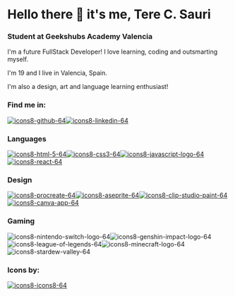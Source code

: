 # Hello there 👋 it's me, Tere C. Sauri

### Student at Geekshubs Academy Valencia

I'm a future FullStack Developer! I love learning, coding and outsmarting myself.

I'm 19 and I live in Valencia, Spain.

I'm also a design, art and language learning enthusiast!

### Find me in:

[![icons8-github-64](https://user-images.githubusercontent.com/95984367/150640292-42b6ec1e-46cb-4548-801b-78384ccc6309.png)](https://github.com/astrakore)[![icons8-linkedin-64](https://user-images.githubusercontent.com/95984367/150640295-0244e640-abe3-4504-ad6b-3d2942ab56c0.png)](https://www.linkedin.com/in/teresa-carrasco-sauri-a91750204/)

### Languages
 
[![icons8-html-5-64](https://user-images.githubusercontent.com/95984367/150639882-34f19a60-ee29-4604-87b8-d90bd4fe5b70.png)](https://developer.mozilla.org/en-US/docs/Glossary/HTML5)[![icons8-css3-64](https://user-images.githubusercontent.com/95984367/150639918-b6fb5eba-bbae-4563-b71b-dcff2092e633.png)](https://developer.mozilla.org/en-US/docs/Web/CSS)[![icons8-javascript-logo-64](https://user-images.githubusercontent.com/95984367/150639929-f1ffa9b2-61cd-4508-9e20-f0ac94f0c86e.png)](https://developer.mozilla.org/en-US/docs/Web/JavaScript)[![icons8-react-64](https://user-images.githubusercontent.com/95984367/150640075-26959881-95e3-4f15-b28b-929d93dfca23.png)](https://es.reactjs.org/)

### Design

[![icons8-procreate-64](https://user-images.githubusercontent.com/95984367/150639971-7d4aa861-60ff-44e9-a816-f30a2c37a3aa.png)](https://procreate.art/)[![icons8-aseprite-64](https://user-images.githubusercontent.com/95984367/150639980-37fe74bc-5fa6-4cbc-921a-11f0db0eb934.png)](https://www.aseprite.org/)[![icons8-clip-studio-paint-64](https://user-images.githubusercontent.com/95984367/150640005-587e7208-b49b-4a20-9154-7a7b3c69531f.png)](https://www.clipstudio.net/es/)[![icons8-canva-app-64](https://user-images.githubusercontent.com/95984367/150640310-7a938bc0-4a06-47b8-a20d-855de8749ee3.png)](https://www.canva.com/)

### Gaming

![icons8-nintendo-switch-logo-64](https://user-images.githubusercontent.com/95984367/150640024-0ce8dc52-652c-419d-85c9-51cc6d53bb29.png)![icons8-genshin-impact-logo-64](https://user-images.githubusercontent.com/95984367/150640034-f3fc603d-3d7a-4ced-8953-982b6a31a35c.png)![icons8-league-of-legends-64](https://user-images.githubusercontent.com/95984367/150640040-9533ef09-0cb0-4884-a6d9-5546e879ad96.png)![icons8-minecraft-logo-64](https://user-images.githubusercontent.com/95984367/150640041-06ed6c54-1377-4fbe-a65d-7f696988fc91.png)![icons8-stardew-valley-64](https://user-images.githubusercontent.com/95984367/150640048-54d15f88-8144-4622-993f-89b90ba479fa.png)

### Icons by:

[![icons8-icons8-64](https://user-images.githubusercontent.com/95984367/150639947-d5752f13-fa86-429b-86f4-766051bb27f5.png)](https://icons8.com/)

<!--
**astrakore/astrakore** is a ✨ _special_ ✨ repository because its `README.md` (this file) appears on your GitHub profile.

Here are some ideas to get you started:

- 🔭 I’m currently working on ...
- 🌱 I’m currently learning ...
- 👯 I’m looking to collaborate on ...
- 🤔 I’m looking for help with ...
- 💬 Ask me about ...
- 📫 How to reach me: ...
- 😄 Pronouns: ...
- ⚡ Fun fact: ...
-->
